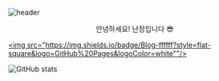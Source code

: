 ![header](https://capsule-render.vercel.app/api?type=waving&color=0:f6a6a6,100:da96e8&height=300&section=header&text=For%20Better%20Jeong&fontSize=55&animation=fadeIn&fontColor=212121)

<center>안녕하세요! 난정입니다 😎</center>

<a href="https://betterjeong.github.io/" target="_blank"><img src="https://img.shields.io/badge/Blog-ffffff?style=flat-square&logo=GitHub%20Pages&logoColor=white""/></a>

![GitHub stats](https://github-readme-stats.vercel.app/api?username=BetterJeong&show_icons=true&theme=radical)